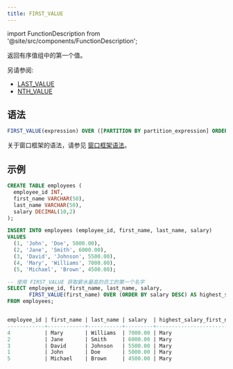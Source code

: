 ```yaml
---
title: FIRST_VALUE
---
```


import FunctionDescription from '@site/src/components/FunctionDescription';

<FunctionDescription description="引入版本: v1.1.50"/>

返回有序值组中的第一个值。

另请参阅:

- [LAST_VALUE](last-value.md)
- [NTH_VALUE](nth-value.md)

## 语法

```sql
FIRST_VALUE(expression) OVER ([PARTITION BY partition_expression] ORDER BY order_expression [window_frame])
```

关于窗口框架的语法，请参见 [窗口框架语法](index.md#窗口框架语法)。

## 示例

```sql
CREATE TABLE employees (
  employee_id INT,
  first_name VARCHAR(50),
  last_name VARCHAR(50),
  salary DECIMAL(10,2)
);

INSERT INTO employees (employee_id, first_name, last_name, salary)
VALUES
  (1, 'John', 'Doe', 5000.00),
  (2, 'Jane', 'Smith', 6000.00),
  (3, 'David', 'Johnson', 5500.00),
  (4, 'Mary', 'Williams', 7000.00),
  (5, 'Michael', 'Brown', 4500.00);

-- 使用 FIRST_VALUE 获取薪水最高的员工的第一个名字
SELECT employee_id, first_name, last_name, salary,
       FIRST_VALUE(first_name) OVER (ORDER BY salary DESC) AS highest_salary_first_name
FROM employees;


employee_id | first_name | last_name | salary  | highest_salary_first_name
------------+------------+-----------+---------+--------------------------
4           | Mary       | Williams  | 7000.00 | Mary
2           | Jane       | Smith     | 6000.00 | Mary
3           | David      | Johnson   | 5500.00 | Mary
1           | John       | Doe       | 5000.00 | Mary
5           | Michael    | Brown     | 4500.00 | Mary
```
